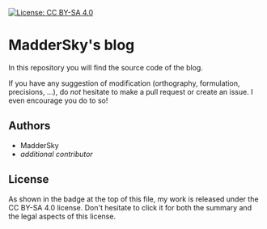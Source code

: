 [![License: CC BY-SA 4.0](https://img.shields.io/badge/License-CC%20BY--SA%204.0-lightgrey.svg)](http://creativecommons.org/licenses/by-sa/4.0/)
# MadderSky's blog
In this repository you will find the source code of the blog.

If you have any suggestion of modification (orthography, formulation, precisions, ...), do *not* hesitate to make a pull request or create an issue. I even encourage you do to so!

## Authors
- MadderSky
- _additional contributor_

## License
As shown in the badge at the top of this file, my work is released under the CC BY-SA 4.0 license. Don't hesitate to click it for both the summary and the legal aspects of this license.
